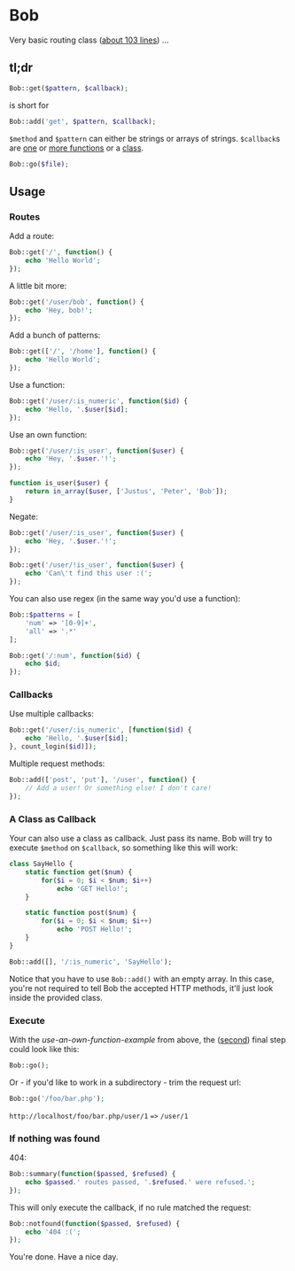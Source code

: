 # Bob

Very basic routing class ([about 103 lines](https://github.com/BakeRolls/Bob/blob/master/Bob.php#L103)) ...

## tl;dr

```php
Bob::get($pattern, $callback);
```

is short for

```php
Bob::add('get', $pattern, $callback);
```

`$method` and `$pattern` can either be strings or arrays of strings. `$callback`s are [one](#routes) or [more functions](#callbacks) or a [class](#a-class-as-callback).

```php
Bob::go($file);
```

## Usage

### Routes

Add a route:

```php
Bob::get('/', function() {
	echo 'Hello World';
});
```

A little bit more:

```php
Bob::get('/user/bob', function() {
	echo 'Hey, bob!';
});
```

Add a bunch of patterns:

```php
Bob::get(['/', '/home'], function() {
	echo 'Hello World';
});
```

Use a function:

```php
Bob::get('/user/:is_numeric', function($id) {
	echo 'Hello, '.$user[$id];
});
```

Use an own function:

```php
Bob::get('/user/:is_user', function($user) {
	echo 'Hey, '.$user.'!';
});

function is_user($user) {
	return in_array($user, ['Justus', 'Peter', 'Bob']);
}
```

Negate:

```php
Bob::get('/user/:is_user', function($user) {
	echo 'Hey, '.$user.'!';
});

Bob::get('/user/!is_user', function($user) {
	echo 'Can\'t find this user :(';
});
```

You can also use regex (in the same way you'd use a function):

```php
Bob::$patterns = [
	'num' => '[0-9]+',
	'all' => '.*'
];

Bob::get('/:num', function($id) {
	echo $id;
});
```

### Callbacks

Use multiple callbacks:

```php
Bob::get('/user/:is_numeric', [function($id) {
	echo 'Hello, '.$user[$id];
}, count_login($id)]);
```

Multiple request methods:

```php
Bob::add(['post', 'put'], '/user', function() {
	// Add a user! Or something else! I don't care!
});
```

### A Class as Callback

Your can also use a class as callback. Just pass its name. Bob will try to execute `$method` on `$callback`, so something like this will work:

```php
class SayHello {
	static function get($num) {
		for($i = 0; $i < $num; $i++)
			echo 'GET Hello!';
	}

	static function post($num) {
		for($i = 0; $i < $num; $i++)
			echo 'POST Hello!';
	}
}
```

```php
Bob::add([], '/:is_numeric', 'SayHello');
```

Notice that you have to use `Bob::add()` with an empty array. In this case, you're not required to tell Bob the accepted HTTP methods, it'll just look inside the provided class.

### Execute

With the *use-an-own-function-example* from above, the ([second](#if-nothing-was-found)) final step could look like this:

```php
Bob::go();
```

Or - if you'd like to work in a subdirectory - trim the request url:

```php
Bob::go('/foo/bar.php');
```

`http://localhost/foo/bar.php/user/1` `=>` `/user/1`

### If nothing was found

404:

```php
Bob::summary(function($passed, $refused) {
	echo $passed.' routes passed, '.$refused.' were refused.';
});
```

This will only execute the callback, if no rule matched the request:

```php
Bob::notfound(function($passed, $refused) {
	echo '404 :(';
});
```

You're done. Have a nice day.
